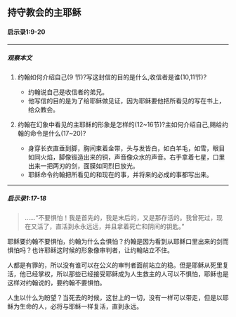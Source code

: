 ## 持守教会的主耶稣

#### 启示录1:9-20

----

##### 观察本文1. 约翰如何介绍自己(9 节)?写这封信的目的是什么,收信者是谁(10,11节)?
    * 约翰说自己是收信者的弟兄。
    * 他写信的目的是为了给耶稣做见证，因为耶稣要他把所看见的写在书上，给众教会。2. 约翰在幻象中看见的主耶稣的形象是怎样的(12~16节)?主如何介绍自己,赐给约翰的命令是什么(17~20)?
    * 身穿长衣直垂到脚，胸间束着金带，头与发皆白，如白羊毛，如雪，眼目如同火焰，脚像锻造出来的铜，声音像众水的声音。右手拿着七星，口里出来一把两刃的剑，面膜如同烈日放光。
    * 耶稣命令约翰把所看见的和现在的事，并将来的必成的事都写出来。

----

##### 启示录1:17-18

> ……“不要惧怕！我是首先的，我是末后的，又是那存活的。我曾死过，现在又活了，直活到永永远远，并且拿着死亡和阴间的钥匙。”

耶稣要约翰不要惧怕，约翰为什么会惧怕？约翰是因为看到从耶稣口里出来的剑而惧怕吗？也许耶稣这时候的形象像审判者，让约翰站立不住。

人都是有罪的，所以没有谁可以在公义的审判者面前站立的稳。但是耶稣从死里复活，他已经掌权，所以那些已经接受耶稣成为人生救主的人可以不惧怕，耶稣也是这样对约翰说的，要约翰不要惧怕。

人生以什么为盼望？当死去的时候，这世上的一切，没有一样可以带走，但是以耶稣为生命的人，必将与耶稣一样复活，直到永远。